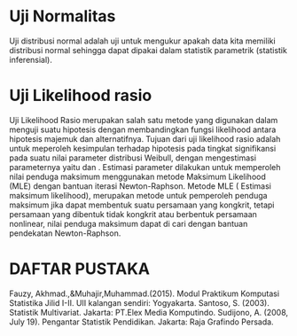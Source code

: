 # Uji Normalitas
Uji distribusi normal adalah uji untuk mengukur apakah data kita memiliki distribusi normal sehingga dapat dipakai dalam statistik parametrik (statistik inferensial).
# Uji Likelihood rasio
Uji Likelihood Rasio merupakan salah satu metode yang digunakan dalam menguji suatu hipotesis dengan membandingkan fungsi likelihood antara hipotesis majemuk dan alternatifnya. Tujuan dari uji likelihood rasio adalah untuk meperoleh kesimpulan terhadap hipotesis pada tingkat signifikansi pada suatu nilai parameter distribusi Weibull, dengan mengestimasi parameternya yaitu dan . Estimasi parameter dilakukan untuk memperoleh nilai penduga maksimum menggunakan metode Maksimum Likelihood (MLE) dengan bantuan iterasi Newton-Raphson. Metode MLE ( Estimasi maksimum likelihood), merupakan metode untuk pemperoleh penduga maksimum jika dapat membentuk suatu persamaan yang kongkrit, tetapi persamaan yang dibentuk tidak kongkrit atau berbentuk persamaan nonlinear, nilai penduga maksimum dapat di cari dengan bantuan pendekatan Newton-Raphson.
# DAFTAR PUSTAKA
Fauzy, Akhmad.,&Muhajir,Muhammad.(2015). Modul Praktikum Komputasi Statistika Jilid I-II. UII kalangan sendiri: Yogyakarta.
Santoso, S. (2003). Statistik Multivariat. Jakarta: PT.Elex Media Komputindo.
Sudijono, A. (2008, July 19). Pengantar Statistik Pendidikan. Jakarta: Raja Grafindo Persada.
